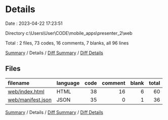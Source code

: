 # Details

Date : 2023-04-22 17:23:51

Directory c:\\Users\\User\\CODE\\mobile_apps\\presenter_2\\web

Total : 2 files,  73 codes, 16 comments, 7 blanks, all 96 lines

[Summary](results.md) / Details / [Diff Summary](diff.md) / [Diff Details](diff-details.md)

## Files
| filename | language | code | comment | blank | total |
| :--- | :--- | ---: | ---: | ---: | ---: |
| [web/index.html](/web/index.html) | HTML | 38 | 16 | 6 | 60 |
| [web/manifest.json](/web/manifest.json) | JSON | 35 | 0 | 1 | 36 |

[Summary](results.md) / Details / [Diff Summary](diff.md) / [Diff Details](diff-details.md)